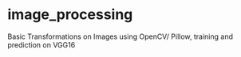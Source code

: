# image_processing


Basic Transformations on Images using OpenCV/ Pillow, training and prediction on VGG16
